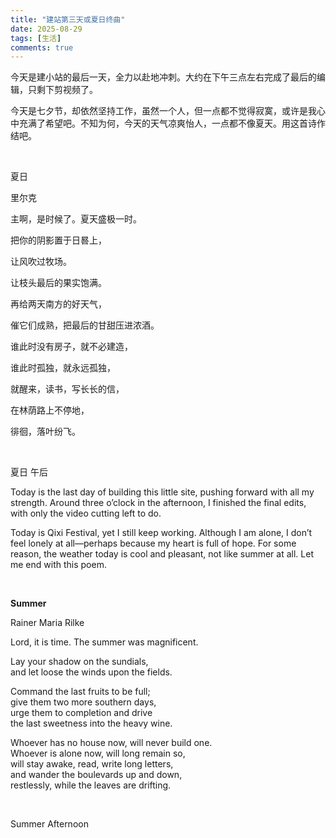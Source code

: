 ```yaml
---
title: "建站第三天或夏日终曲"
date: 2025-08-29
tags: [生活]
comments: true
---
```


<div class="lang-zh">

今天是建小站的最后一天，全力以赴地冲刺。大约在下午三点左右完成了最后的编辑，只剩下剪视频了。

今天是七夕节，却依然坚持工作，虽然一个人，但一点都不觉得寂寞，或许是我心中充满了希望吧。不知为何，今天的天气凉爽怡人，一点都不像夏天。用这首诗作结吧。

&nbsp;

夏日

里尔克

主啊，是时候了。夏天盛极一时。

把你的阴影置于日晷上，

让风吹过牧场。

让枝头最后的果实饱满。

再给两天南方的好天气，

催它们成熟，把最后的甘甜压进浓酒。

谁此时没有房子，就不必建造，

谁此时孤独，就永远孤独，

就醒来，读书，写长长的信，

在林荫路上不停地，

徘徊，落叶纷飞。

&nbsp;

夏日 午后

</div>

<div class="lang-en">

Today is the last day of building this little site, pushing forward with all my strength. Around three o’clock in the afternoon, I finished the final edits, with only the video cutting left to do.

Today is Qixi Festival, yet I still keep working. Although I am alone, I don’t feel lonely at all—perhaps because my heart is full of hope. For some reason, the weather today is cool and pleasant, not like summer at all. Let me end with this poem.

&nbsp;

**Summer**

Rainer Maria Rilke

Lord, it is time. The summer was magnificent.  

Lay your shadow on the sundials,  
and let loose the winds upon the fields.  

Command the last fruits to be full;  
give them two more southern days,  
urge them to completion and drive  
the last sweetness into the heavy wine.  

Whoever has no house now, will never build one.  
Whoever is alone now, will long remain so,  
will stay awake, read, write long letters,  
and wander the boulevards up and down,  
restlessly, while the leaves are drifting.  

&nbsp;

Summer Afternoon

</div>

